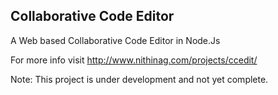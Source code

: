 Collaborative Code Editor
-------------------------

A Web based Collaborative Code Editor in Node.Js

For more info visit http://www.nithinag.com/projects/ccedit/

Note: This project is under development and not yet complete.
